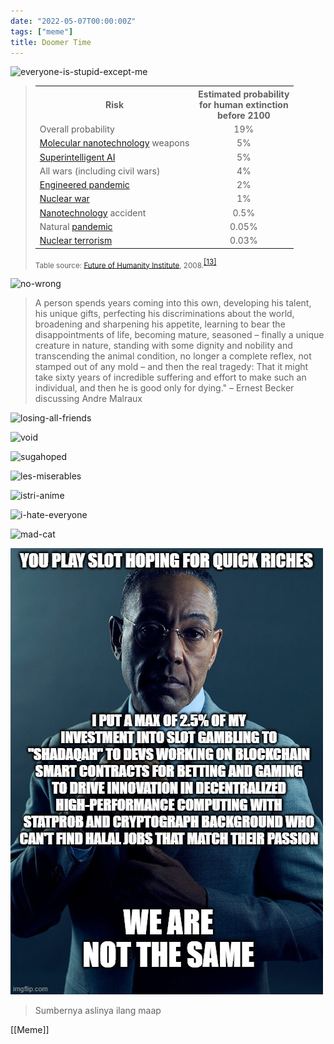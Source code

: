 ```yaml
---
date: "2022-05-07T00:00:00Z"
tags: ["meme"]
title: Doomer Time
---
```


![everyone-is-stupid-except-me](https://catatankemalasan.files.wordpress.com/2022/05/everyone-is-stupid-except-me.jpg)

<blockquote>
<table class="wikitable">
<tbody><tr>
<th>Risk
</th>
<th>Estimated probability <br>for human extinction <br>before 2100
</th></tr>
<tr>
<td>Overall probability
</td>
<td><center> 19%</center>
</td></tr>
<tr>
<td><a href="https://en.wikipedia.org/wiki/Molecular_nanotechnology" title="Molecular nanotechnology">Molecular nanotechnology</a> weapons
</td>
<td><center> 5%</center>
</td></tr>
<tr>
<td><a href="https://en.wikipedia.org/wiki/Existential_risk_from_artificial_general_intelligence" title="Existential risk from artificial general intelligence">Superintelligent AI</a>
</td>
<td><center> 5%</center>
</td></tr>
<tr>
<td>All wars (including civil wars)
</td>
<td><center> 4%</center>
</td></tr>
<tr>
<td><a href="https://en.wikipedia.org/wiki/Biotechnology_risk" title="Biotechnology risk">Engineered pandemic</a>
</td>
<td><center> 2%</center>
</td></tr>
<tr>
<td><a href="https://en.wikipedia.org/wiki/Nuclear_war" class="mw-redirect" title="Nuclear war">Nuclear war</a>
</td>
<td><center> 1%</center>
</td></tr>
<tr>
<td><a href="https://en.wikipedia.org/wiki/Nanotechnology" title="Nanotechnology">Nanotechnology</a> accident
</td>
<td><center> 0.5%</center>
</td></tr>
<tr>
<td>Natural <a href="https://en.wikipedia.org/wiki/Pandemic" title="Pandemic">pandemic</a>
</td>
<td><center> 0.05%</center>
</td></tr>
<tr>
<td><a href="https://en.wikipedia.org/wiki/Nuclear_terrorism" title="Nuclear terrorism">Nuclear terrorism</a>
</td>
<td><center> 0.03%</center>
</td></tr></tbody></table>
<p><small>Table source: <a href="https://en.wikipedia.org/wiki/Future_of_Humanity_Institute" title="Future of Humanity Institute">Future of Humanity Institute</a>, 2008.</small><sup id="cite_ref-:0_13-2" class="reference"><a href="https://en.wikipedia.org#cite_note-:0-13">[13]</a></sup></p></blockquote>

![no-wrong](https://catatankemalasan.files.wordpress.com/2022/05/no-wrong.jpg)

<blockquote>
A person spends years coming into this own, developing his talent, his unique gifts, perfecting his discriminations about the world, broadening and sharpening his appetite, learning to bear the disappointments of life, becoming mature, seasoned – finally a unique creature in nature, standing with some dignity and nobility and transcending the animal condition, no longer a complete reflex, not stamped out of any mold – and then the real tragedy: That it might take sixty years of incredible suffering and effort to make such an individual, and then he is good only for dying." – Ernest Becker discussing Andre Malraux
</blockquote> 

![losing-all-friends](https://catatankemalasan.files.wordpress.com/2022/05/losing-all-friends.jpg)

![void](https://catatankemalasan.files.wordpress.com/2022/05/avoid.jpg)

![sugahoped](https://catatankemalasan.files.wordpress.com/2022/05/obsession.png)

![les-miserables](https://catatankemalasan.files.wordpress.com/2022/05/les-miserables.png)

![istri-anime](https://catatankemalasan.files.wordpress.com/2022/05/istri-anime.jpg)

![i-hate-everyone](https://catatankemalasan.files.wordpress.com/2022/05/i-hate-everyone.png)

![mad-cat](https://catatankemalasan.files.wordpress.com/2022/05/mad-cat.jpeg)

![gus fring play slot](<gus fring play slot.jpg>)
> Sumbernya aslinya ilang maap

[[Meme]]